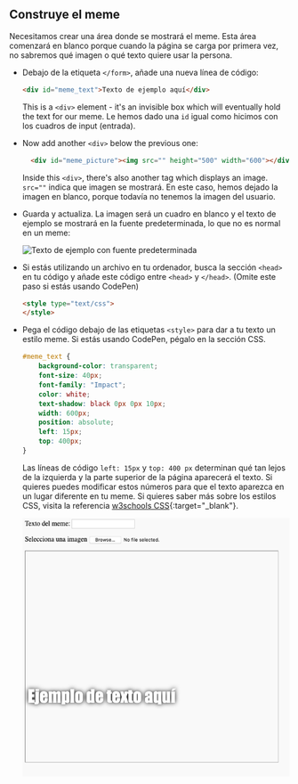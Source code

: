 ## Construye el meme

Necesitamos crear una área donde se mostrará el meme. Esta área comenzará en blanco porque cuando la página se carga por primera vez, no sabremos qué imagen o qué texto quiere usar la persona.

- Debajo de la etiqueta `</form>`, añade una nueva línea de código:

  ```html
  <div id="meme_text">Texto de ejemplo aquí</div>
  ```

  This is a `<div>` element - it's an invisible box which will eventually hold the text for our meme. Le hemos dado una `id` igual como hicimos con los cuadros de input (entrada).

- Now add another `<div>` below the previous one:

  ```html
    <div id="meme_picture"><img src="" height="500" width="600"></div>
    ```

    Inside this `<div>`, there's also another tag which displays an image. `src=""` indica que imagen se mostrará. En este caso, hemos dejado la imagen en blanco, porque todavía no tenemos la imagen del usuario.

- Guarda y actualiza. La imagen será un cuadro en blanco y el texto de ejemplo se mostrará en la fuente predeterminada, lo que no es normal en un meme:

    ![Texto de ejemplo con fuente predeterminada](images/example-text-default.png)

- Si estás utilizando un archivo en tu ordenador, busca la sección `<head>` en tu código y añade este código entre `<head>` y `</head>`. (Omite este paso si estás usando CodePen)

  ```html
  <style type="text/css">
  </style>
  ```

- Pega el código debajo de las etiquetas `<style>` para dar a tu texto un estilo meme. Si estás usando CodePen, pégalo en la sección CSS.

    ```css
    #meme_text {
        background-color: transparent;
        font-size: 40px;
        font-family: "Impact";
        color: white;
        text-shadow: black 0px 0px 10px;
        width: 600px;
        position: absolute;
        left: 15px;
        top: 400px;
    }
    ```

  Las líneas de código `left: 15px` y `top: 400 px` determinan qué tan lejos de la izquierda y la parte superior de la página aparecerá el texto. Si quieres puedes modificar estos números para que el texto aparezca en un lugar diferente en tu meme. Si quieres saber más sobre los estilos CSS, visita la referencia [w3schools CSS](http://www.w3schools.com/CSSref/){:target="_blank"}.

  ![Texto de ejemplo en el meme](images/example-text-memey.png)
